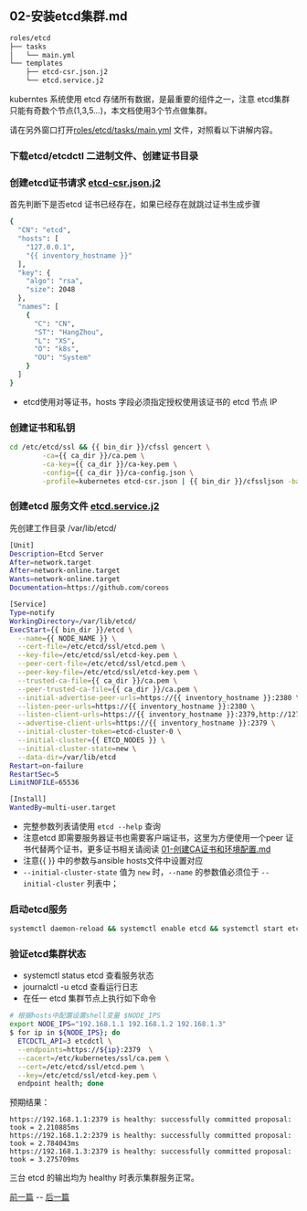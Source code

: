 ## 02-安装etcd集群.md

``` bash
roles/etcd
├── tasks
│   └── main.yml
└── templates
    ├── etcd-csr.json.j2
    └── etcd.service.j2
```
kuberntes 系统使用 etcd 存储所有数据，是最重要的组件之一，注意 etcd集群只能有奇数个节点(1,3,5...)，本文档使用3个节点做集群。

请在另外窗口打开[roles/etcd/tasks/main.yml](../roles/etcd/tasks/main.yml) 文件，对照看以下讲解内容。

### 下载etcd/etcdctl 二进制文件、创建证书目录

### 创建etcd证书请求 [etcd-csr.json.j2](../roles/etcd/templates/etcd-csr.json.j2)

首先判断下是否etcd 证书已经存在，如果已经存在就跳过证书生成步骤

``` bash
{
  "CN": "etcd",
  "hosts": [
    "127.0.0.1",
    "{{ inventory_hostname }}"
  ],
  "key": {
    "algo": "rsa",
    "size": 2048
  },
  "names": [
    {
      "C": "CN",
      "ST": "HangZhou",
      "L": "XS",
      "O": "k8s",
      "OU": "System"
    }
  ]
}
```
+ etcd使用对等证书，hosts 字段必须指定授权使用该证书的 etcd 节点 IP

### 创建证书和私钥

``` bash
cd /etc/etcd/ssl && {{ bin_dir }}/cfssl gencert \
        -ca={{ ca_dir }}/ca.pem \
        -ca-key={{ ca_dir }}/ca-key.pem \
        -config={{ ca_dir }}/ca-config.json \
        -profile=kubernetes etcd-csr.json | {{ bin_dir }}/cfssljson -bare etcd
```

###  创建etcd 服务文件 [etcd.service.j2](../roles/etcd/templates/etcd.service.j2)

先创建工作目录 /var/lib/etcd/

``` bash
[Unit]
Description=Etcd Server
After=network.target
After=network-online.target
Wants=network-online.target
Documentation=https://github.com/coreos

[Service]
Type=notify
WorkingDirectory=/var/lib/etcd/
ExecStart={{ bin_dir }}/etcd \
  --name={{ NODE_NAME }} \
  --cert-file=/etc/etcd/ssl/etcd.pem \
  --key-file=/etc/etcd/ssl/etcd-key.pem \
  --peer-cert-file=/etc/etcd/ssl/etcd.pem \
  --peer-key-file=/etc/etcd/ssl/etcd-key.pem \
  --trusted-ca-file={{ ca_dir }}/ca.pem \
  --peer-trusted-ca-file={{ ca_dir }}/ca.pem \
  --initial-advertise-peer-urls=https://{{ inventory_hostname }}:2380 \
  --listen-peer-urls=https://{{ inventory_hostname }}:2380 \
  --listen-client-urls=https://{{ inventory_hostname }}:2379,http://127.0.0.1:2379 \
  --advertise-client-urls=https://{{ inventory_hostname }}:2379 \
  --initial-cluster-token=etcd-cluster-0 \
  --initial-cluster={{ ETCD_NODES }} \
  --initial-cluster-state=new \
  --data-dir=/var/lib/etcd
Restart=on-failure
RestartSec=5
LimitNOFILE=65536

[Install]
WantedBy=multi-user.target
```
+ 完整参数列表请使用 `etcd --help` 查询
+ 注意etcd 即需要服务器证书也需要客户端证书，这里为方便使用一个peer 证书代替两个证书，更多证书相关请阅读 [01-创建CA证书和环境配置.md](01-创建CA证书和环境配置.md)
+ 注意{{ }} 中的参数与ansible hosts文件中设置对应
+ `--initial-cluster-state` 值为 `new` 时，`--name` 的参数值必须位于 `--initial-cluster` 列表中；

### 启动etcd服务

``` bash
systemctl daemon-reload && systemctl enable etcd && systemctl start etcd
```

### 验证etcd集群状态

+ systemctl status etcd 查看服务状态
+ journalctl -u etcd 查看运行日志
+ 在任一 etcd 集群节点上执行如下命令

``` bash
# 根据hosts中配置设置shell变量 $NODE_IPS
export NODE_IPS="192.168.1.1 192.168.1.2 192.168.1.3"
$ for ip in ${NODE_IPS}; do
  ETCDCTL_API=3 etcdctl \
  --endpoints=https://${ip}:2379  \
  --cacert=/etc/kubernetes/ssl/ca.pem \
  --cert=/etc/etcd/ssl/etcd.pem \
  --key=/etc/etcd/ssl/etcd-key.pem \
  endpoint health; done
```
预期结果：

``` text
https://192.168.1.1:2379 is healthy: successfully committed proposal: took = 2.210885ms
https://192.168.1.2:2379 is healthy: successfully committed proposal: took = 2.784043ms
https://192.168.1.3:2379 is healthy: successfully committed proposal: took = 3.275709ms
```
三台 etcd 的输出均为 healthy 时表示集群服务正常。


[前一篇](01-创建CA证书和环境配置.md) -- [后一篇](04-安装docker服务.md)
